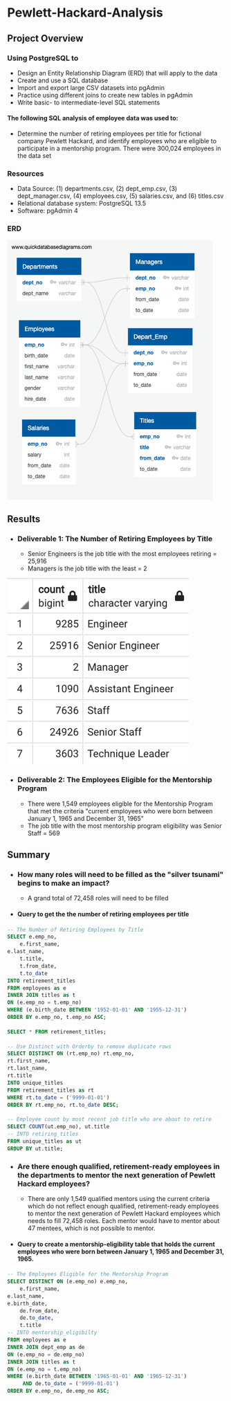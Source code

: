 # Pewlett-Hackard-Analysis
## Project Overview
### Using PostgreSQL to 
- Design an Entity Relationship Diagram (ERD) that will apply to the data
- Create and use a SQL database
- Import and export large CSV datasets into pgAdmin
- Practice using different joins to create new tables in pgAdmin
- Write basic- to intermediate-level SQL statements

#### The following SQL analysis of employee data was used to:
- Determine the number of retiring employees per title for fictional company Pewlett Hackard, and identify employees who are eligible to participate in a mentorship program. There were 300,024 employees in the data set

### Resources
- Data Source: (1) departments.csv, (2) dept_emp.csv, (3) dept_manager.csv, (4) employees.csv, (5) salaries.csv, and (6) titles.csv
- Relational database system: PostgreSQL 13.5
- Software: pgAdmin 4
### ERD
![ERD](Resources/EmployeeDB.png)

## Results 
- ### Deliverable 1: The Number of Retiring Employees by Title
  - Senior Engineers is the job title with the most employees retiring = 25,916
  - Managers is the job title with the least = 2

![Retiring Employee Count by Title](Resources/count_by_title.png)
- ### Deliverable 2: The Employees Eligible for the Mentorship Program 
  - There were 1,549 employees eligible for the Mentorship Program that met the criteria "current employees who were born between January 1, 1965 and December 31, 1965"
  - The job title with the most mentorship program eligibility was Senior Staff = 569

## Summary
- ### How many roles will need to be filled as the "silver tsunami" begins to make an impact?
  - A grand total of 72,458 roles will need to be filled 
- #### Query to get the the number of retiring employees per title
```SQL
-- The Number of Retiring Employees by Title
SELECT e.emp_no,
    e.first_name,
e.last_name,
    t.title,
    t.from_date,
	t.to_date
INTO retirement_titles
FROM employees as e
INNER JOIN titles as t
ON (e.emp_no = t.emp_no)
WHERE (e.birth_date BETWEEN '1952-01-01' AND '1955-12-31')
ORDER BY e.emp_no, t.emp_no ASC;

SELECT * FROM retirement_titles;

-- Use Distinct with Orderby to remove duplicate rows
SELECT DISTINCT ON (rt.emp_no) rt.emp_no,
rt.first_name, 
rt.last_name, 
rt.title
INTO unique_titles
FROM retirement_titles as rt
WHERE rt.to_date = ('9999-01-01')
ORDER BY rt.emp_no, rt.to_date DESC;

-- Employee count by most recent job title who are about to retire
SELECT COUNT(ut.emp_no), ut.title
-- INTO retiring_titles
FROM unique_titles as ut
GROUP BY ut.title;
```
- ### Are there enough qualified, retirement-ready employees in the departments to mentor the next generation of Pewlett Hackard employees?
  - There are only 1,549 qualified mentors using the current criteria which do not reflect enough qualified, retirement-ready employees to mentor the next generation of Pewlett Hackard employees which needs to fill 72,458 roles. Each mentor would have to mentor about 47 mentees, which is not possible to mentor.
- #### Query to create a mentorship-eligibility table that holds the current employees who were born between January 1, 1965 and December 31, 1965.
```SQL
-- The Employees Eligible for the Mentorship Program 
SELECT DISTINCT ON (e.emp_no) e.emp_no,
    e.first_name,
e.last_name,
e.birth_date,
    de.from_date,
	de.to_date,
	t.title
-- INTO mentorship_eligibilty
FROM employees as e
INNER JOIN dept_emp as de
ON (e.emp_no = de.emp_no)
INNER JOIN titles as t
ON (e.emp_no = t.emp_no)
WHERE (e.birth_date BETWEEN '1965-01-01' AND '1965-12-31')
     AND de.to_date = ('9999-01-01')
ORDER BY e.emp_no, de.emp_no ASC;
```
